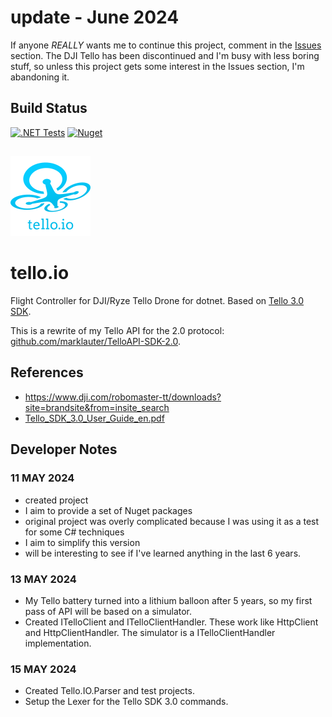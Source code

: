 # update - June 2024
If anyone *REALLY* wants me to continue this project, comment in the [Issues](https://github.com/marklauter/tello.io/issues) section. 
The DJI Tello has been discontinued and I'm busy with less boring stuff, so unless this project gets some interest in the Issues section, I'm abandoning it.

## Build Status
[![.NET Tests](https://github.com/marklauter/tello.io/actions/workflows/dotnet.tests.yml/badge.svg)](https://github.com/marklauter/tello.io/actions/workflows/dotnet.tests.yml)
[![Nuget](https://img.shields.io/badge/.NET-8.0-blue)](https://dotnet.microsoft.com/en-us/download/dotnet/8.0/)
##
![tello.io logo](https://raw.githubusercontent.com/marklauter/tello.io/main/images/drone.png)

# tello.io
Flight Controller for DJI/Ryze Tello Drone for dotnet. 
Based on [Tello 3.0 SDK](https://github.com/marklauter/tello.io/blob/main/Tello_SDK_3.0_User_Guide_en.pdf).

This is a rewrite of my Tello API for the 2.0 protocol: [github.com/marklauter/TelloAPI-SDK-2.0](https://github.com/marklauter/TelloAPI-SDK-2.0). 

## References
- https://www.dji.com/robomaster-tt/downloads?site=brandsite&from=insite_search
- [Tello_SDK_3.0_User_Guide_en.pdf](https://github.com/marklauter/tello.io/blob/main/Tello_SDK_3.0_User_Guide_en.pdf)


## Developer Notes
### 11 MAY 2024
- created project
- I aim to provide a set of Nuget packages
- original project was overly complicated because I was using it as a test for some C# techniques
- I aim to simplify this version
- will be interesting to see if I've learned anything in the last 6 years.

### 13 MAY 2024
- My Tello battery turned into a lithium balloon after 5 years, so my first pass of API will be based on a simulator.
- Created ITelloClient and ITelloClientHandler. These work like HttpClient and HttpClientHandler. The simulator is a ITelloClientHandler implementation.

### 15 MAY 2024
- Created Tello.IO.Parser and test projects.
- Setup the Lexer for the Tello SDK 3.0 commands.
